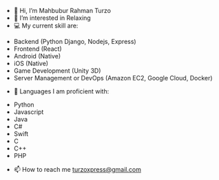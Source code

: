 - 👋 Hi, I’m Mahbubur Rahman Turzo
- 👀 I’m interested in Relaxing
- 💻 My current skill are:
 * Backend (Python Django, Nodejs, Express)
 * Frontend (React)
 * Android (Native)
 * iOS (Native)
 * Game Development (Unity 3D)
 * Server Management or DevOps (Amazon EC2, Google Cloud, Docker)
- 🐍 Languages I am proficient with:
 * Python
 * Javascript
 * Java
 * C#
 * Swift
 * C
 * C++
 * PHP

- 📫 How to reach me turzoxpress@gmail.com
<!---
Turzoxpress/Turzoxpress is a ✨ special ✨ repository because its `README.md` (this file) appears on your GitHub profile.
You can click the Preview link to take a look at your changes.
--->
